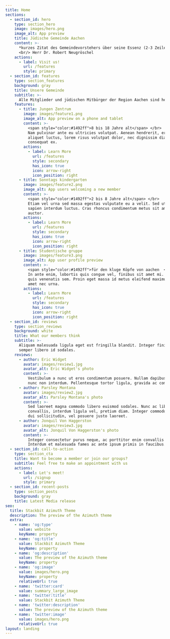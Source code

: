 ```yaml
---
title: Home
sections:
  - section_id: hero
    type: section_hero
    image: images/hero.png
    image_alt: App preview
    title: Jüdische Gemeinde Aachen
    content: >-
      *kurzes Zitat des Gemeindevorstehers über seine Essenz (2-3 Zeilen).*
      <br/> Herr Dr. Robert Neugröschel
    actions:
      - label: Visit us!
        url: /features
        style: primary
  - section_id: features
    type: section_features
    background: gray
    title: Unsere Gemeinde
    subtitle: >-
      Alle Mitglieder und jüdischen Mitbürger der Region Aachen sind herzlich willkommen
    features:
      - title: Jungen Zentrum
        image: images/feature1.png
        image_alt: App preview on a phone and tablet
        content: >-
          <span style="color:#1492ff">8 bis 18 Jahre alt</span> </br>
          Nam pulvinar ante eu ultricies volutpat. Aenean hendrerit, eros sed
          aliquet luctus, lorem risus volutpat dolor, nec dignissim diam neque
          consequat ex.
        actions:
          - label: Learn More
            url: /features
            style: secondary
            has_icon: true
            icon: arrow-right
            icon_position: right
      - title: Sonntags kindergarten
        image: images/feature2.png
        image_alt: App users welcoming a new member
        content: >-
          <span style="color:#1492ff">2 bis 8 Jahre alt</span> </br>
          Etiam vel urna sed massa egestas vulputate eu a velit. Sed ut nisl nec
          sapien interdum luctus. Cras rhoncus condimentum metus sit amet
          auctor.
        actions:
          - label: Learn More
            url: /features
            style: secondary
            has_icon: true
            icon: arrow-right
            icon_position: right
      - title: Studentische gruppe
        image: images/feature3.png
        image_alt: App user profile preview
        content: >-
          <span style="color:#1492ff">für den kluge Köpfe von aachen  </span> </br>
          In ante enim, lobortis quis congue vel, finibus sit amet mi. Aenean
          quis venenatis sem. Proin eget massa id metus eleifend maximus sit
          amet nec urna.
        actions:
          - label: Learn More
            url: /features
            style: secondary
            has_icon: true
            icon: arrow-right
            icon_position: right
  - section_id: reviews
    type: section_reviews
    background: white
    title: What our members think 
    subtitle: >-
      Aliquam malesuada ligula eget est fringilla blandit. Integer finibus
      semper libero id sodales.
    reviews:
      - author: Eric Widget
        avatar: images/review1.jpg
        avatar_alt: Eric Widget's photo
        content: >-
          Vestibulum a nunc ut eros condimentum posuere. Nullam dapibus quis
          nunc non interdum. Pellentesque tortor ligula, gravida ac commodo eu.
      - author: Parsley Montana
        avatar: images/review2.jpg
        avatar_alt: Parsley Montana's photo
        content: >-
          Sed laoreet magna commodo libero euismod sodales. Nunc ac libero
          convallis, interdum ligula vel, pretium diam. Integer commodo sem at
          dui sollicitudin, vel posuere justo laoreet.
      - author: Jonquil Von Haggerston
        avatar: images/review3.jpg
        avatar_alt: Jonquil Von Haggerston's photo
        content: >-
          Integer consectetur purus neque, ac porttitor enim convallis vitae.
          Interdum et malesuada fames ac ante ipsum primis in faucibus.
  - section_id: call-to-action
    type: section_cta
    title: Want to become a member or join our groups?
    subtitle: Feel free to make an appointment with us
    actions:
      - label: Let's meet!
        url: /signup
        style: primary
  - section_id: recent-posts
    type: section_posts
    background: gray
    title: Latest Media release
seo:
  title: Stackbit Azimuth Theme
  description: The preview of the Azimuth theme
  extra:
    - name: 'og:type'
      value: website
      keyName: property
    - name: 'og:title'
      value: Stackbit Azimuth Theme
      keyName: property
    - name: 'og:description'
      value: The preview of the Azimuth theme
      keyName: property
    - name: 'og:image'
      value: images/hero.png
      keyName: property
      relativeUrl: true
    - name: 'twitter:card'
      value: summary_large_image
    - name: 'twitter:title'
      value: Stackbit Azimuth Theme
    - name: 'twitter:description'
      value: The preview of the Azimuth theme
    - name: 'twitter:image'
      value: images/hero.png
      relativeUrl: true
layout: landing
---
```

